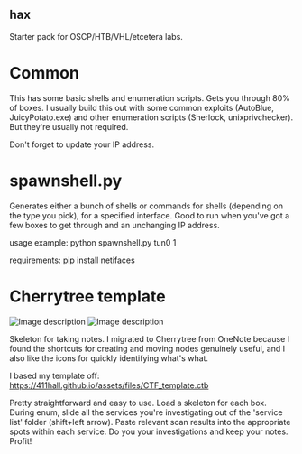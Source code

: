 ## hax
Starter pack for OSCP/HTB/VHL/etcetera labs.

# Common 
This has some basic shells and enumeration scripts. Gets you through 80% of boxes. I usually build this out with some common exploits (AutoBlue, JuicyPotato.exe) and other enumeration scripts (Sherlock, unixprivchecker). But they're usually not required.

Don't forget to update your IP address.

# spawnshell.py 

Generates either a bunch of shells or commands for shells (depending on the type you pick), for a specified interface. Good to run when you've got a few boxes to get through and an unchanging IP address.

usage example: python spawnshell.py tun0 1

requirements: pip install netifaces

# Cherrytree template

![Image description](https://github.com/unmeg/hax/blob/master/screenshots/basic.PNG)
![Image description](https://github.com/unmeg/hax/blob/master/screenshots/expanded.PNG)

Skeleton for taking notes. I migrated to Cherrytree from OneNote because I found the shortcuts for creating and moving nodes genuinely useful, and I also like the icons for quickly identifying what's what. 

I based my template off: https://411hall.github.io/assets/files/CTF_template.ctb 

Pretty straightforward and easy to use. Load a skeleton for each box. During enum, slide all the services you're investigating out of the 'service list' folder (shift+left arrow). Paste relevant scan results into the appropriate spots within each service. Do you your investigations and keep your notes. Profit!
